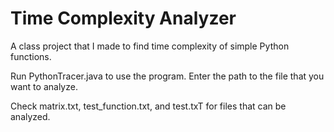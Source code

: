 # Time Complexity Analyzer

A class project that I made to find time complexity of simple Python functions. 

Run PythonTracer.java to use the program. Enter the path to the file that you want to analyze.

Check matrix.txt, test_function.txt, and test.txT for files that can be analyzed.
